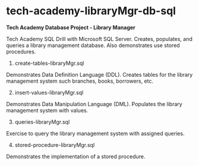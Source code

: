 # tech-academy-libraryMgr-db-sql
**Tech Academy Database Project - Library Manager**

Tech Academy SQL Drill with Microsoft SQL Server. Creates, populates, and queries a library management database. Also demonstrates use stored procedures.

1. create-tables-libraryMgr.sql

Demonstrates Data Definition Language (DDL). Creates tables for the library management system such branches, books, borrowers, etc.

2. insert-values-libraryMgr.sql

Demonstrates Data Manipulation Language (DML). Populates the library management system with values.

3. queries-libraryMgr.sql	

Exercise to query the library management system with assigned queries. 

4. stored-procedure-libraryMgr.sql

Demonstrates the implementation of a stored procedure.
